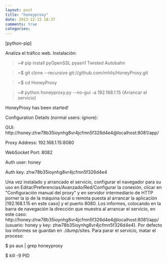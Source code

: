 ```yaml
---
layout: post
title: "honeyproxy"
date: 2013-12-15 18:37
comments: true
categories: 
---
```

[python-pip]

Analiza el tráfico web. Instalación:

>~# pip install pyOpenSSL pyasn1 Twisted Autobahn

>~$ git clone --recursive git://github.com/mhils/HoneyProxy.git

>~$ cd HoneyProxy

>~# python honeyproxy.py --no-gui -a 192.168.1.15 (Arrancar el servicio)

HoneyProxy has been started!

Configuration Details (normal users: ignore):

GUI: http://honey:zhw78b35ioynhg8vr4jcfmn5f326d4e4@localhost:8081/app/

Proxy Address: 192.168.1.15:8080

WebSocket Port: 8082

Auth user: honey

Auth key: zhw78b35ioynhg8vr4jcfmn5f326d4e4

Una vez instalado y arrancado el servicio, configurar el navegador para su uso en Editar/Preferencias/Avanzado/Red/Configurar la conexión, clicar en "Configuración manual del proxy" y en servidor intermediario de HTTP porner la ip de la máquina local o remota puesta al arrancar la aplicación [192.168.1.15 en este caso] y el puerto 8080. Los informes, colocando en la barra de navegación la dirección que muestra al arrancar el servicio, en este caso: http://honey:zhw78b35ioynhg8vr4jcfmn5f326d4e4@localhost:8081/app/ (usuario: honey y key: zhw78b35ioynhg8vr4jcfmn5f326d4e4). Por defecto los informes se guardan en ./dump/sites. Para parar el servicio, matar el proceso:

$ ps aux | grep honeyproxy

$ kill -9 PID


